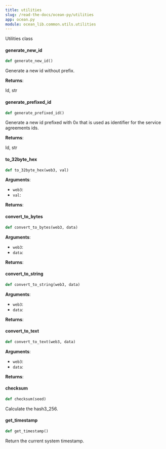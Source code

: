 ```yaml
---
title: utilities
slug: /read-the-docs/ocean-py/utilities
app: ocean.py
module: ocean_lib.common.utils.utilities
---
```

Utilities class

#### generate\_new\_id

```python
def generate_new_id()
```

Generate a new id without prefix.

**Returns**:

Id, str

#### generate\_prefixed\_id

```python
def generate_prefixed_id()
```

Generate a new id prefixed with 0x that is used as identifier for the service agreements ids.

**Returns**:

Id, str

#### to\_32byte\_hex

```python
def to_32byte_hex(web3, val)
```

**Arguments**:

- `web3`: 
- `val`: 

**Returns**:



#### convert\_to\_bytes

```python
def convert_to_bytes(web3, data)
```

**Arguments**:

- `web3`: 
- `data`: 

**Returns**:



#### convert\_to\_string

```python
def convert_to_string(web3, data)
```

**Arguments**:

- `web3`: 
- `data`: 

**Returns**:



#### convert\_to\_text

```python
def convert_to_text(web3, data)
```

**Arguments**:

- `web3`: 
- `data`: 

**Returns**:



#### checksum

```python
def checksum(seed)
```

Calculate the hash3_256.

#### get\_timestamp

```python
def get_timestamp()
```

Return the current system timestamp.

